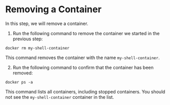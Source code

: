 # Removing a Container

In this step, we will remove a container.

1. Run the following command to remove the container we started in the previous step:

```
docker rm my-shell-container
```

This command removes the container with the name `my-shell-container`.

2. Run the following command to confirm that the container has been removed:

```
docker ps -a
```

This command lists all containers, including stopped containers. You should not see the `my-shell-container` container in the list.
